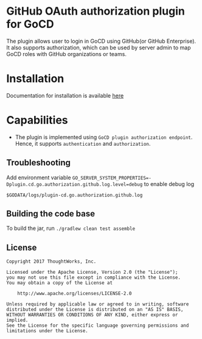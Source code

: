 # GitHub OAuth authorization plugin for GoCD

The plugin allows user to login in GoCD using GitHub(or GitHub Enterprise). It also supports authorization, which can be used by server admin to map GoCD roles with GitHub organizations or teams.

# Installation

Documentation for installation is available [here](INSTALL.md)

# Capabilities

* The plugin is implemented using `GoCD plugin authorization endpoint`. Hence, it supports `authentication` and `authorization`.

## Troubleshooting

Add environment variable `GO_SERVER_SYSTEM_PROPERTIES=-Dplugin.cd.go.authorization.github.log.level=debug` to enable debug log

`$GODATA/logs/plugin-cd.go.authorization.github.log`


## Building the code base

To build the jar, run `./gradlew clean test assemble`

## License

```plain
Copyright 2017 ThoughtWorks, Inc.

Licensed under the Apache License, Version 2.0 (the "License");
you may not use this file except in compliance with the License.
You may obtain a copy of the License at

    http://www.apache.org/licenses/LICENSE-2.0

Unless required by applicable law or agreed to in writing, software
distributed under the License is distributed on an "AS IS" BASIS,
WITHOUT WARRANTIES OR CONDITIONS OF ANY KIND, either express or implied.
See the License for the specific language governing permissions and
limitations under the License.
```
